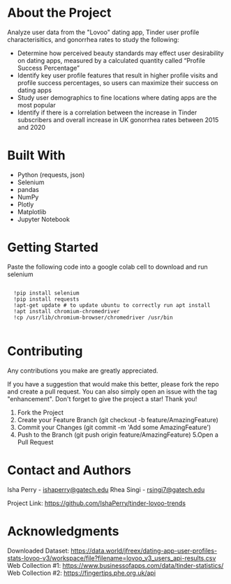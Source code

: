 # About the Project 
 
 Analyze user data from the "Lovoo" dating app, Tinder user profile characterisitics, and gonorrhea rates to study the following:
  
* Determine how perceived beauty standards may effect user desirability on dating apps, measured by a calculated quantity called “Profile Success Percentage”
* Identify key user profile features that result in higher profile visits and profile success percentages, so users can maximize their success on dating apps
* Study user demographics to fine locations where dating apps are the most popular
* Identify if there is a correlation between the increase in Tinder subscribers and overall increase in UK gonorrhea rates between 2015 and 2020 

# Built With 

* Python (requests, json) 
* Selenium
* pandas
* NumPy
* Plotly
* Matplotlib
* Jupyter Notebook 

# Getting Started
 
 Paste the following code into a google colab cell to download and run selenium

  <pre><code> 
  !pip install selenium
  !pip install requests
  !apt-get update # to update ubuntu to correctly run apt install
  !apt install chromium-chromedriver
  !cp /usr/lib/chromium-browser/chromedriver /usr/bin
  </code></pre>

# Contributing
Any contributions you make are greatly appreciated.

If you have a suggestion that would make this better, please fork the repo and create a pull request. You can also simply open an issue with the tag "enhancement". Don't forget to give the project a star! Thank you!

  1. Fork the Project
  2. Create your Feature Branch (git checkout -b feature/AmazingFeature)
  3. Commit your Changes (git commit -m 'Add some AmazingFeature')
  4. Push to the Branch (git push origin feature/AmazingFeature)
  5.Open a Pull Request

# Contact and Authors 
Isha Perry - ishaperry@gatech.edu
Rhea Singi - rsingi7@gatech.edu

Project Link: https://github.com/IshaPerry/tinder-lovoo-trends

# Acknowledgments 
Downloaded Dataset: https://data.world/jfreex/dating-app-user-profiles-stats-lovoo-v3/workspace/file?filename=lovoo_v3_users_api-results.csv
Web Collection #1: https://www.businessofapps.com/data/tinder-statistics/
Web Collection #2: https://fingertips.phe.org.uk/api
